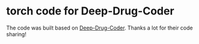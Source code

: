 # torch code for Deep-Drug-Coder
The code was built based on [Deep-Drug-Coder](https://github.com/MolecularAI/Deep-Drug-Coder). Thanks a lot for their code sharing!